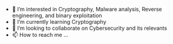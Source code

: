 - 👀 I’m interested in Cryptography, Malware analysis, Reverse engineering, and binary exploitation
- 🌱 I’m currently learning Cryptography
- 💞️ I’m looking to collaborate on Cybersecurity and its relevants
- 📫 How to reach me ...

<!---
d4ark3agle/d4ark3agle is a ✨ special ✨ repository because its `README.md` (this file) appears on your GitHub profile.
You can click the Preview link to take a look at your changes.
--->
